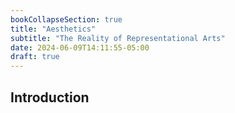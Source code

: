 ```yaml
---
bookCollapseSection: true
title: "Aesthetics"
subtitle: "The Reality of Representational Arts"
date: 2024-06-09T14:11:55-05:00
draft: true
---
```


## Introduction


